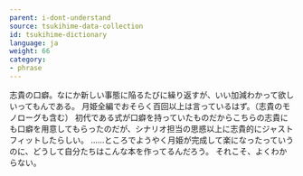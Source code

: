 ```yaml
---
parent: i-dont-understand
source: tsukihime-data-collection
id: tsukihime-dictionary
language: ja
weight: 66
category:
- phrase
---
```


志貴の口癖。なにか新しい事態に陥るたびに繰り返すが、いい加減わかって欲しいってもんである。
月姫全編でおそらく百回以上は言っているはず。（志貴のモノローグも含む）
初代である式が口癖を持っていたものだからこちらの志貴にも口癖を用意してもらったのだが、シナリオ担当の思惑以上に志貴的にジャストフィットしたらしい。
……ところでようやく月姫が完成して楽になったっていうのに、どうして自分たちはこんな本を作ってるんだろう。
それこそ、よくわからない。
